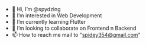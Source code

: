 - 👋 Hi, I’m @spydzing
- 👀 I’m interested in Web Development
- 🌱 I’m currently learning Flutter
- 💞️ I’m looking to collaborate on Frontend n Backend
- 📫 How to reach me mail to "spidey354@gmail.com"

<!---
spydzing/spydzing is a ✨ special ✨ repository because its `README.md` (this file) appears on your GitHub profile.
You can click the Preview link to take a look at your changes.
--->
